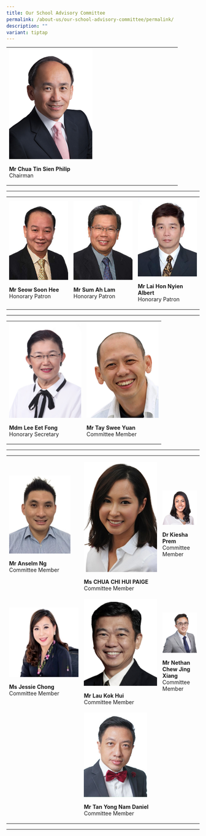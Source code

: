 ```yaml
---
title: Our School Advisory Committee
permalink: /about-us/our-school-advisory-committee/permalink/
description: ""
variant: tiptap
---
```

<table style="minWidth: 25px">
<colgroup>
<col>
</colgroup>
<tbody>
<tr>
<td rowspan="1" colspan="1">
<div class="isomer-image-wrapper">
<img style="width: 50%;" height="auto" width="100%" alt="" src="/images/School Advisory Committee/mr_philip_chua.png">
</div>
<p><strong>Mr Chua Tin Sien Philip</strong> 
<br>Chairman</p>
</td>
</tr>
</tbody>
</table>
<hr>
<table style="minWidth: 75px">
<colgroup>
<col>
<col>
<col>
</colgroup>
<tbody>
<tr>
<td rowspan="1" colspan="1">
<div class="isomer-image-wrapper">
<img style="width:188px" height="auto" width="100%" src="/images/School%20Advisory%20Committee/mr_seow_soon_hee-225x300.jpg">
</div>
<p><strong>Mr Seow Soon Hee</strong> 
<br>Honorary Patron</p>
</td>
<td rowspan="1" colspan="1">
<div class="isomer-image-wrapper">
<img style="width:188px" height="auto" width="100%" src="/images/School%20Advisory%20Committee/mr_sum_ah_lam-225x300.jpg">
</div>
<p><strong>Mr Sum Ah Lam</strong> 
<br>Honorary Patron</p>
</td>
<td rowspan="1" colspan="1">
<div class="isomer-image-wrapper">
<img style="width:188px" height="auto" width="100%" src="/images/School%20Advisory%20Committee/mr_albert_lai-225x300.jpg">
</div>
<p><strong>Mr Lai Hon Nyien Albert</strong> 
<br>Honorary Patron</p>
</td>
</tr>
</tbody>
</table>
<hr>
<table style="minWidth: 50px">
<colgroup>
<col>
<col>
</colgroup>
<tbody>
<tr>
<td rowspan="1" colspan="1">
<div class="isomer-image-wrapper">
<img style="width:188px" height="auto" width="100%" src="/images/School%20Advisory%20Committee/mdm_lee_eet_fong-225x300.jpg">
</div>
<p><strong>Mdm Lee Eet Fong</strong> 
<br>Honorary Secretary</p>
</td>
<td rowspan="1" colspan="1">
<div class="isomer-image-wrapper">
<img style="width:188px" height="auto" width="100%" src="/images/School%20Advisory%20Committee/mr_tay_swee_yuan.png">
</div>
<p><strong>Mr Tay Swee Yuan</strong> 
<br>Committee Member</p>
</td>
</tr>
</tbody>
</table>
<hr>
<table style="minWidth: 75px">
<colgroup>
<col>
<col>
<col>
</colgroup>
<tbody>
<tr>
<td rowspan="1" colspan="1">
<div class="isomer-image-wrapper">
<img style="width:160px" height="auto" width="100%" src="/images/School%20Advisory%20Committee/mr_anselm_ng.jpg">
</div>
<p><strong>Mr Anselm Ng</strong> 
<br>Committee Member</p>
</td>
<td rowspan="1" colspan="1">
<p></p>
<div class="isomer-image-wrapper">
<img style="width: 100%;" height="auto" width="100%" alt="Paige Chua" src="/images/School Advisory Committee/Paige_Chua_mugshot.png">
</div>
<p><strong>Ms CHUA CHI HUI PAIGE</strong>
<br>Committee Member</p>
</td>
<td rowspan="1" colspan="1">
<div class="isomer-image-wrapper">
<img style="width:188px" height="auto" width="100%" src="/images/School%20Advisory%20Committee/Kiesha_Prem.png">
</div>
<p><strong>Dr Kiesha Prem</strong> 
<br>Committee Member</p>
</td>
</tr>
<tr>
<td rowspan="1" colspan="1">
<div class="isomer-image-wrapper">
<img style="width: 100%;" height="auto" width="100%" src="/images/School%20Advisory%20Committee/7__Jessie_Chong.jpg">
</div>
<p><strong>Ms Jessie Chong</strong> 
<br>Committee Member</p>
</td>
<td rowspan="1" colspan="1">
<div class="isomer-image-wrapper">
<img style="width: 100%;" height="auto" width="100%" src="/images/School%20Advisory%20Committee/6__Lau_kok_Hui.jpg">
</div>
<p><strong>Mr Lau Kok Hui</strong> 
<br>Committee Member</p>
</td>
<td rowspan="1" colspan="1">
<div class="isomer-image-wrapper">
<img style="width:188px" height="auto" width="100%" src="/images/School%20Advisory%20Committee/5__Nethan_Chew_Jing_Xiang.png">
</div>
<p><strong>Mr Nethan Chew Jing Xiang</strong> 
<br>Committee Member</p>
</td>
</tr>
<tr>
<td rowspan="1" colspan="1">
<p></p>
</td>
<td rowspan="1" colspan="1">
<div class="isomer-image-wrapper">
<img style="width:165px;" height="auto" width="100%" src="/images/School%20Advisory%20Committee/mr_daniel_tan-225x300.jpg">
</div>
<p><strong>Mr Tan Yong Nam Daniel</strong> 
<br>Committee Member</p>
</td>
<td rowspan="1" colspan="1">
<p></p>
</td>
</tr>
</tbody>
</table>
<hr>
<p></p>